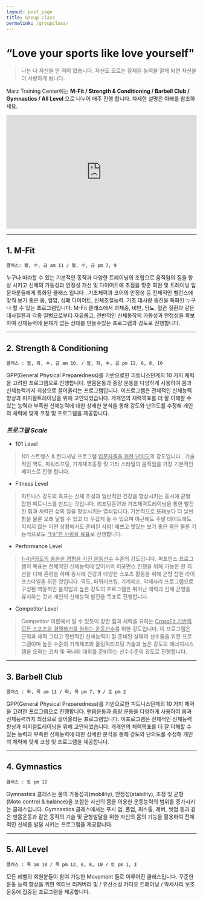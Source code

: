 ```yaml
---
layout: post_page
title: Group Class
permalink: /groupclass/
---
```


“Love your sports like love yourself"
==============================================

>나는 나 자신을 안 적이 없습니다. 자신도 모르는 잠재된 능력을 알게 되면 자신을 더 사랑하게 됩니다.

Marz Training Center에는 **M-Fit / Strength & Conditioning / Barbell Club / Gymnastics / All Level** 으로 나누어 매주 진행 합니다. 자세한 설명은 아래를 참조하세요.

  <iframe src="https://trello.com/b/aDYUGNig.html" height="300" width="100%" allowfullscreen="" frameborder="0">Loding...</iframe>

---


## 1. M-Fit 

` 클래스: 월, 수, 금 am 11 / 월, 수, 금 pm 7, 9 `

누구나 따라할 수 있는 기본적인 동작과 다양한 트레이닝의 조합으로 움직임의 질을 향상 시키고 신체의 가동성과 안정성 개선 및 다이어트에 초점을 맞춘 회원 및 트레이닝 입문자분들에게 특화된 클래스 입니다 . 기초체력과 코어의 안정성 등 전체적인 밸런스에 맞춰 보기 좋은 몸, 혈압, 심폐 다이어트, 신체조절능력. 기초 대사량 증진을 특화된 누구나 할 수 있는 프로그램입니다. M-Fit 클래스에서 과체중, 비만, 당뇨, 혈관 질환과 같은 대사질환과 각종 질병으로부터 자유롭고, 전반적인 신체동작의 가동성과 안정성을 확보하여 신체능력에 문제가 없는 상태를 만들수있는 프로그램과 강도로 진행합니다.


---


## 2. Strength & Conditioning

` 클래스 : 월, 화, 수, 금 am 10, / 월, 화, 수, 금 pm 12, 6, 8, 10 `

GPP(General Physical Preparedness)를 기반으로한 피트니스단계의 10 가지 체력을 고려한 프로그램으로 진행합니다. 맨몸운동과 중량 운동을 다양하게 사용하여 몸과 신체능력까지 최상으로 끌어올리는 프로그램입니다. 이프로그램은 전체적인 신체능력 향상과 피지컬트레이닝을 위해 고안되었습니다. 개개인의 체력목표를 더 잘 이해할 수 있는 능력과 부족한 신체능력에 대한 상세한 분석을 통해 강도와 난의도를 수정해 개인의 체력에 맞게 코칭 및 프로그램을 제공합니다.

### *프로그램 Scale* 

  - 101 Level
  >101 스트렝스 & 컨디셔닝 프로그램 <u>입문자들을 위한 난의도</u>의 강도입니다 . 기술적인 역도, 파워리프팅, 기계체조동장 및 기타 스타일의 움직임을 가장 기본적인 베이스로 진행 합니다.


  - Fitness Level
  >피트니스 강도의 목표는 신체 조성과 일반적인 건강을 향상시키는 동시에 균형 잡힌 피트니스를 만드는 것입니다. 리프팅훈련과 기초체력트레이닝을 통한 발전된 힘과 체력은 삶의 질을 향상시키는 열쇠입니다. 기본적으로 또래보다 더 날씬함을 물론 오래 달릴 수 있고 더 무겁게 들 수 있으며 야근에도 주말 데이트에도 지치지 않는 어떤 상황에서도 준비된 사람! 예쁘고 멋있는 보기 좋은 몸은 물론 기능적으로도 <u>“Fit”한 사람을 목표</u>로 진행합니다. 


  - Performance Level
  ><u>1-4년정도의 충분한 경험을 가진 운동선수</u> 수준의 강도입니다. 퍼포먼스 프로그램의 목표는 전체적인 신체능력에 있어서의 퍼포먼스 진행을 위해 가능한 한 최선을 다해 훈련을 하며 동시에 건강과 다양한 스포츠 활동을 위해 균형 잡힌 라이프스타일을 위한 것입니다. 역도, 파워리프팅, 기계체조, 악세사리 프로그램으로 구성된 역동적인 움직임과 높은 강도의 프로그램은 뛰어난 체력과 신체 균형을 유지하는 것과 개인의 신체능력 발전을 목표로 진행합니다.


  - Competitor Level
  >Competitor 이름에서 알 수 있듯이 강한 힘과 체력을 요하는 <u>CrossFit 기반의 모든 스포츠와 경쟁하기를 원하는 운동선수</u>를 위한 강도입니다. 이 프로그램은 근력과 체력 그리고 전반적인 신체능력이 잘 준비된 상태의 선수들을 위한 프로그램이며 높은 수준의 기계체조와 올림픽리프팅 기술과 높은 강도의 에너지시스템을 요하는 코치 및 국내외 대회를 준비하는 선수수준의 강도로 진행합니다. 


---


## 3. Barbell Club

` 클래스 : 화, 목 am 11 / 화, 목 pm 7, 9 / 토 pm 2 `

GPP(General Physical Preparedness)를 기반으로한 피트니스단계의 10 가지 체력을 고려한 프로그램으로 진행합니다. 맨몸운동과 중량 운동을 다양하게 사용하여 몸과 신체능력까지 최상으로 끌어올리는 프로그램입니다. 이프로그램은 전체적인 신체능력 향상과 피지컬트레이닝을 위해 고안되었습니다. 개개인의 체력목표를 더 잘 이해할 수 있는 능력과 부족한 신체능력에 대한 상세한 분석을 통해 강도와 난의도를 수정해 개인의 체력에 맞게 코칭 및 프로그램을 제공합니다.


---


## 4. Gymnastics

` 클래스 : 토 pm 12 `

Gymnastics 클래스는 몸의 가동성과(mobility), 안정성(stability), 조정 및 균형(Moto control & balance)을 포함한 자신의 몸을 이용한 운동능력의 범위를 증가시키는 클래스입니다. Gymnastics 클래스에서는 푸시 업, 풀업, 피스톨, 레버, 씻업 등과 같은 맨몸운동과 같은 동작의 기술 및 균형발달을 위한 자신의 몸의 기능을 활용하여 전체적인 신체를 발달 시키는 프로그램을 제공합니다.


---


## 5. All Level

` 클래스 : 목 am 10 / 목 pm 12, 6, 8, 10 / 토 pm 1, 3 `

모든 레벨의 회원분들이 참여 가능한 Movement 들로 이루어진 클래스입니다. 꾸준한 운동 능력 향상을 위한 엑티브 리커버리 및 / 유산소성 카디오 트레이닝 / 악세사리 보조운동에 집중된 프로그램을 제공합니다.



